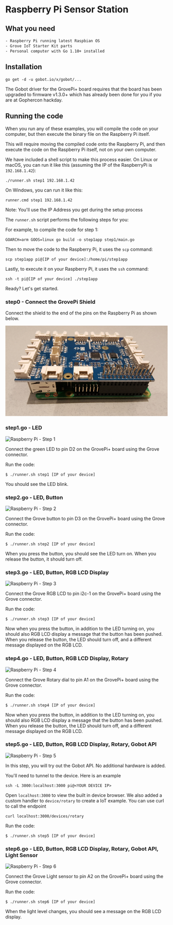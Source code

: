 # Raspberry Pi Sensor Station

## What you need

    - Raspberry Pi running latest Raspbian OS
    - Grove IoT Starter Kit parts
    - Personal computer with Go 1.10+ installed

## Installation

```
go get -d -u gobot.io/x/gobot/...
```

The Gobot driver for the GrovePi+ board requires that the board has been upgraded to firmware v1.3.0+ which has already been done for you if you are at Gophercon hackday.

## Running the code

When you run any of these examples, you will compile the code on your computer, but then execute the binary file on the Raspberry Pi itself.

This will require moving the compiled code onto the Raspberry Pi, and then execute the code on the Raspberry Pi itself, not on your own computer.

We have included a shell script to make this process easier. On Linux or macOS, you can run it like this (assuming the IP of the RaspberryPi is `192.168.1.42`):

```
./runner.sh step1 192.168.1.42
```

On Windows, you can run it like this:

```
runner.cmd step1 192.168.1.42
```

Note: You'll use the IP Address you get during the setup process

The `runner.sh` script performs the following steps for you:

For example, to compile the code for step 1:

```
GOARCH=arm GOOS=linux go build -o step1app step1/main.go
```

Then to move the code to the Raspberry Pi, it uses the `scp` command:

```
scp step1app pi@[IP of your device]:/home/pi/step1app
```

Lastly, to execute it on your Raspberry Pi, it uses the `ssh` command:

```
ssh -t pi@[IP of your device] ./step1app
```

Ready? Let's get started.

### step0 - Connect the GrovePi Shield

Connect the shield to the end of the pins on the Raspberry Pi as shown below.

![Raspberry Pi - Shield](../../images/sensor/raspi/connectshield.jpg)

### step1.go - LED

![Raspberry Pi - Step 1](../../images/sensor/raspi/step1.jpg)

Connect the green LED to pin D2 on the GrovePi+ board using the Grove connector.

Run the code:

```
$ ./runner.sh step1 [IP of your device]
```

You should see the LED blink.

### step2.go - LED, Button

![Raspberry Pi - Step 2](../../images/sensor/raspi/step2.jpg)

Connect the Grove button to pin D3 on the GrovePi+ board using the Grove connector.

Run the code:

```
$ ./runner.sh step2 [IP of your device]
```

When you press the button, you should see the LED turn on. When you release the button, it should turn off.

### step3.go - LED, Button, RGB LCD Display

![Raspberry Pi - Step 3](../../images/sensor/raspi/step3.jpg)

Connect the Grove RGB LCD to pin i2c-1 on the GrovePi+ board using the Grove connector.

Run the code:

```
$ ./runner.sh step3 [IP of your device]
```

Now when you press the button, in addition to the LED turning on, you should also RGB LCD display a message that the button has been pushed. When you release the button, the LED should turn off, and a different message displayed on the RGB LCD.

### step4.go - LED, Button, RGB LCD Display, Rotary

![Raspberry Pi - Step 4](../../images/sensor/raspi/step4.jpg)

Connect the Grove Rotary dial to pin A1 on the GrovePi+ board using the Grove connector.

Run the code:

```
$ ./runner.sh step4 [IP of your device]
```

Now when you press the button, in addition to the LED turning on, you should also RGB LCD display a message that the button has been pushed. When you release the button, the LED should turn off, and a different message displayed on the RGB LCD.

### step5.go - LED, Button, RGB LCD Display, Rotary, Gobot API

![Raspberry Pi - Step 5](../../images/sensor/raspi/step4.jpg)

In this step, you will try out the Gobot API. No additional hardware is added.

You'll need to tunnel to the device. Here is an example

```
ssh -L 3000:localhost:3000 pi@<YOUR DEVICE IP>
```

Open `localhost:3000` to view the built in device browser.
We also added a custom handler to `device/rotary` to create a IoT example. You can use curl to call the endpoint

```
curl localhost:3000/devices/rotary
```

Run the code:

```
$ ./runner.sh step5 [IP of your device]
```

### step6.go - LED, Button, RGB LCD Display, Rotary, Gobot API, Light Sensor

![Raspberry Pi - Step 6](../../images/sensor/raspi/step6.jpg)

Connect the Grove Light sensor to pin A2 on the GrovePi+ board using the Grove connector.

Run the code:

```
$ ./runner.sh step6 [IP of your device]
```

When the light level changes, you should see a message on the RGB LCD display.
